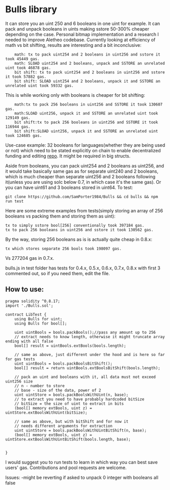 # Bulls library

It can store you an uint 250 and 6 booleans in one uint for example. It can pack and unpack booleans in uints making sstore 50-300% cheaper depending on the case. Personal bitmap implementation and a research I needed to improve Aletheo codebase. Currently looking at efficiency of math vs bit shifting, results are interesting and a bit inconclusive:

```
    math: tx to pack uint254 and 2 booleans in uint256 and sstore it took 45449 gas.
    math: SLOAD uint254 and 2 booleans, unpack and SSTORE an unrelated uint took 46878 gas.
    bit shift: tx to pack uint254 and 2 booleans in uint256 and sstore it took 57882 gas.
    bit shift: SLOAD uint254 and 2 booleans, unpack it and SSTORE an unrelated uint took 59332 gas.
```

This is while working only with booleans is cheaper for bit shifting:

```
    math:tx to pack 256 booleans in uint256 and SSTORE it took 130607 gas.
    math:SLOAD uint256, unpack it and SSTORE an unrelated uint took 129149 gas.
    bit shift:tx to pack 256 booleans in uint256 and SSTORE it took 116944 gas.
    bit shift:SLOAD uint256, unpack it and SSTORE an unrelated uint took 124685 gas.
```

Use-case example: 32 booleans for languages(whether they are being used or not) which need to be stated explicitly on chain to enable decentralized funding and editing [repo](https://github.com/SamPorter1984/Aletheo/blob/main/contracts/CampaignMarket.sol). It might be required in big structs.

Aside from booleans, you can pack uint254 and 2 booleans as uint256, and it would take basically same gas as for separate uint240 and 2 booleans, which is much cheaper than separate uint256 and 2 booleans following it(unless you are using solc below 0.7, in which case it's the same gas).
Or you can have uint61 and 3 booleans stored in uint64.
To test:

```
git clone https://github.com/SamPorter1984/Bulls && cd bulls && npm run test
```

Here are some extreme examples from tests(simply storing an array of 256 booleans vs packing them and storing them as uint):

```
tx to simply sstore bool[256] conventionally took 397184 gas.
tx to pack 256 booleans in uint256 and sstore it took 130562 gas.
```

By the way, storing 256 booleans as is is actually quite cheap in 0.8.x:

```
tx which stores separate 256 bools took 198097 gas.
```

Vs 277204 gas in 0.7.x.

bulls.js in test folder has tests for 0.4.x, 0.5.x, 0.6.x, 0.7.x, 0.8.x with first 3 commented out, so if you need them, edit the file.

## How to use:

```
pragma solidity ^0.8.17;
import './Bulls.sol';

contract LibTest {
    using Bulls for uint;
    using Bulls for bool[];

    uint uintBools = bools.packBools();//pass any amount up to 256
    // extract needs to know length, otherwise it might truncate array ending with all false
    bool[] result = uintBools.extBools(bools.length);

    // same as above, just different under the hood and is here so far for gas tests
    uint uintBools = bools.packBoolsBitShift();
    bool[] result = return uintBools.extBoolsBitShift(bools.length);

    // pack an uint and booleans with it, all data must not exceed uint256 size
    // n - number to store
    // base - size of the data, power of 2
    uint uintStore = bools.packBoolsWithUint(n, base);
    // to extract you need to have probably hardcoded bitSize
    // bitSize = the size of uint to extract in bits
    (bool[] memory extBools, uint z) = uintStore.extBoolsWithUint(bitSize);

    // same as above, but with bitShift and for now it
    // needs different arguments for extraction
    uint uintStore = bools.packBoolsWithUintBitShift(n, base);
    (bool[] memory extBools, uint z) = uintStore.extBoolsWithUintBitShift(bools.length, base);


}
```

I would suggest you to run tests to learn in which way you can best save users' gas. Contributions and pool requests are welcome.

Issues:
-might be reverting if asked to unpack 0 integer with booleans all false
